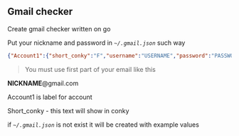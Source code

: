 ## Gmail checker
Create gmail checker written on go

Put your nickname and password in *```~/.gmail.json```* such way
```json
{"Account1":{"short_conky":"F","username":"USERNAME","password":"PASSWORD"}}
```
> You must use first part of your email like this

**NICKNAME**@gmail.com

Account1 is label for account

Short_conky - this text will show in conky

if *```~/.gmail.json```* is not exist it will be created with example values

